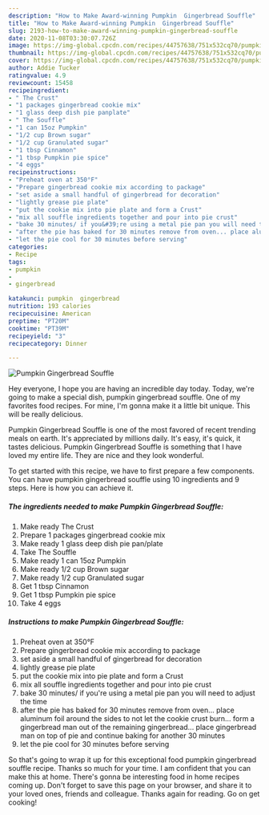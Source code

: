 ```yaml
---
description: "How to Make Award-winning Pumpkin  Gingerbread Souffle"
title: "How to Make Award-winning Pumpkin  Gingerbread Souffle"
slug: 2193-how-to-make-award-winning-pumpkin-gingerbread-souffle
date: 2020-11-08T03:30:07.726Z
image: https://img-global.cpcdn.com/recipes/44757638/751x532cq70/pumpkin-gingerbread-souffle-recipe-main-photo.jpg
thumbnail: https://img-global.cpcdn.com/recipes/44757638/751x532cq70/pumpkin-gingerbread-souffle-recipe-main-photo.jpg
cover: https://img-global.cpcdn.com/recipes/44757638/751x532cq70/pumpkin-gingerbread-souffle-recipe-main-photo.jpg
author: Addie Tucker
ratingvalue: 4.9
reviewcount: 15458
recipeingredient:
- " The Crust"
- "1 packages gingerbread cookie mix"
- "1 glass deep dish pie panplate"
- " The Souffle"
- "1 can 15oz Pumpkin"
- "1/2 cup Brown sugar"
- "1/2 cup Granulated sugar"
- "1 tbsp Cinnamon"
- "1 tbsp Pumpkin pie spice"
- "4 eggs"
recipeinstructions:
- "Preheat oven at 350°F"
- "Prepare gingerbread cookie mix according to package"
- "set aside a small handful of gingerbread for decoration"
- "lightly grease pie plate"
- "put the cookie mix into pie plate and form a Crust"
- "mix all souffle ingredients together and pour into pie crust"
- "bake 30 minutes/ if you&#39;re using a metal pie pan you will need to adjust the time"
- "after the pie has baked for 30 minutes remove from oven... place aluminum foil around the sides to not let the cookie crust burn... form a gingerbread man out of the remaining gingerbread... place gingerbread man on top of pie and continue baking for another 30 minutes"
- "let the pie cool for 30 minutes before serving"
categories:
- Recipe
tags:
- pumpkin
- 
- gingerbread

katakunci: pumpkin  gingerbread 
nutrition: 193 calories
recipecuisine: American
preptime: "PT20M"
cooktime: "PT39M"
recipeyield: "3"
recipecategory: Dinner

---
```



![Pumpkin  Gingerbread Souffle](https://img-global.cpcdn.com/recipes/44757638/751x532cq70/pumpkin-gingerbread-souffle-recipe-main-photo.jpg)

Hey everyone, I hope you are having an incredible day today. Today, we're going to make a special dish, pumpkin  gingerbread souffle. One of my favorites food recipes. For mine, I'm gonna make it a little bit unique. This will be really delicious.



Pumpkin  Gingerbread Souffle is one of the most favored of recent trending meals on earth. It's appreciated by millions daily. It's easy, it's quick, it tastes delicious. Pumpkin  Gingerbread Souffle is something that I have loved my entire life. They are nice and they look wonderful.


To get started with this recipe, we have to first prepare a few components. You can have pumpkin  gingerbread souffle using 10 ingredients and 9 steps. Here is how you can achieve it.

<!--inarticleads1-->

##### The ingredients needed to make Pumpkin  Gingerbread Souffle:

1. Make ready  The Crust
1. Prepare 1 packages gingerbread cookie mix
1. Make ready 1 glass deep dish pie pan/plate
1. Take  The Souffle
1. Make ready 1 can 15oz Pumpkin
1. Make ready 1/2 cup Brown sugar
1. Make ready 1/2 cup Granulated sugar
1. Get 1 tbsp Cinnamon
1. Get 1 tbsp Pumpkin pie spice
1. Take 4 eggs




<!--inarticleads2-->

##### Instructions to make Pumpkin  Gingerbread Souffle:

1. Preheat oven at 350°F
1. Prepare gingerbread cookie mix according to package
1. set aside a small handful of gingerbread for decoration
1. lightly grease pie plate
1. put the cookie mix into pie plate and form a Crust
1. mix all souffle ingredients together and pour into pie crust
1. bake 30 minutes/ if you&#39;re using a metal pie pan you will need to adjust the time
1. after the pie has baked for 30 minutes remove from oven... place aluminum foil around the sides to not let the cookie crust burn... form a gingerbread man out of the remaining gingerbread... place gingerbread man on top of pie and continue baking for another 30 minutes
1. let the pie cool for 30 minutes before serving




So that's going to wrap it up for this exceptional food pumpkin  gingerbread souffle recipe. Thanks so much for your time. I am confident that you can make this at home. There's gonna be interesting food in home recipes coming up. Don't forget to save this page on your browser, and share it to your loved ones, friends and colleague. Thanks again for reading. Go on get cooking!
